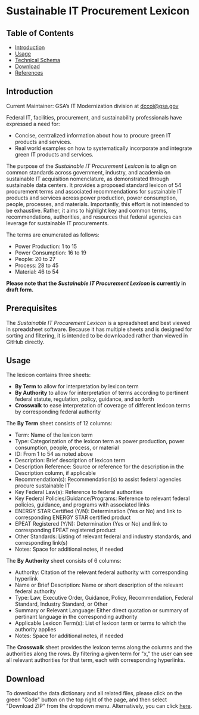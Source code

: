 # Sustainable IT Procurement Lexicon

## Table of Contents

 - [Introduction](https://github.com/AaronKoppel/Sustainable_IT_Procurement_Lexicon/blob/main/README.md#introduction)
 - [Usage](https://github.com/AaronKoppel/Sustainable_IT_Procurement_Lexicon/blob/main/README.md#usage)
 - [Technical Schema](https://github.com/AaronKoppel/Sustainable_IT_Procurement_Lexicony/blob/main/README.md#technical-schema)
 - [Download](https://github.com/AaronKoppel/Sustainable_IT_Procurement_Lexicon/blob/main/README.md#download)
 - [References](https://github.com/AaronKoppel/AppRatDataDictionary/blob/main/README.md#references)

## Introduction

Current Maintainer: GSA’s IT Modernization division at <dccoi@gsa.gov>

Federal IT, facilities, procurement, and sustainability professionals have expressed a need for:
- Concise, centralized information about how to procure green IT products and services.
- Real world examples on how to systematically incorporate and integrate green IT products and services.

The purpose of the <i>Sustainable IT Procurement Lexicon</i> is to align on common standards across government, industry, and academia on sustainable IT acquisition nomenclature, as demonstrated through sustainable data centers. It provides a proposed standard lexicon of 54 procurement terms and associated recommendations for sustainable IT products and services across power production, power consumption, people, processes, and materials. Importantly, this effort is not intended to be exhaustive. Rather, it aims to highlight key and common terms, recommendations, authorities, and resources that federal agencies can leverage for sustainable IT procurements.

The terms are enumerated as follows:
- Power Production: 1 to 15
- Power Consumption: 16 to 19
- People: 20 to 27
- Process: 28 to 45
- Material: 46 to 54

**Please note that the <i>Sustainable IT Procurement Lexicon</i> is currently in draft form.**

## Prerequisites

The <i>Sustainable IT Procurement Lexicon</i> is a spreadsheet and best viewed in spreadsheet software. Because it has multiple sheets and is designed for sorting and filtering, it is intended to be downloaded rather than viewed in GitHub directly.

## Usage

The lexicon contains three sheets:
- **By Term** to allow for interpretation by lexicon term
- **By Authority** to allow for interpretation of terms according to pertinent federal statute, regulation, policy, guidance, and so forth
- **Crosswalk** to ease interpretation of coverage of different lexicon terms by corresponding federal authority

The **By Term** sheet consists of 12 columns:
 - Term: Name of the lexicon term 
 - Type: Categorization of the lexicon term as power production, power consumption, people, process, or material
 - ID: From 1 to 54 as noted above
 - Description: Brief description of lexicon term
 - Description Reference: Source or reference for the description in the Description column, if applicable
 - Recommendation(s): Recommendation(s) to assist federal agencies procure sustainable IT
 - Key Federal Law(s): Reference to federal authorities 	
 - Key Federal Policies/Guidance/Programs: Reference to relevant federal policies, guidance, and programs with associated links	
 - ENERGY STAR Certified (Y/N): Determination (Yes or No) and link to corresponding ENERGY STAR certified product	
 - EPEAT Registered (Y/N): Determination (Yes or No) and link to corresponding EPEAT registered product	
 - Other Standards: Listing of relevant federal and industry standards, and corresponding link(s)	
 - Notes: Space for additional notes, if needed

The **By Authority** sheet consists of 6 columns:
- Authority: Citation of the relevant federal authority with corresponding hyperlink 
- Name or Brief Description:	Name or short description of the relevant federal authority
- Type:	Law, Executive Order, Guidance, Policy, Recommendation, Federal Standard, Industry Standard, or Other
- Summary or Relevant Language: Either direct quotation or summary of pertinant language in the corresponding authority
- Applicable Lexicon Term(s):	List of lexicon term or terms to which the authority applies
- Notes: Space for additional notes, if needed

The **Crosswalk** sheet provides the lexicon terms along the columns and the authorities along the rows. By filtering a given term for "x," the user can see all relevant authorities for that term, each with corresponding hyperlinks.

## Download

To download the data dictionary and all related files, please click on the green "Code" button on the top right of the page, and then select "Download ZIP" from the dropdown menu. Alternatively, you can click [here](https://github.com/AaronKoppel/Sustainable_IT_Procurement_Lexicon/archive/refs/heads/main.zip).

